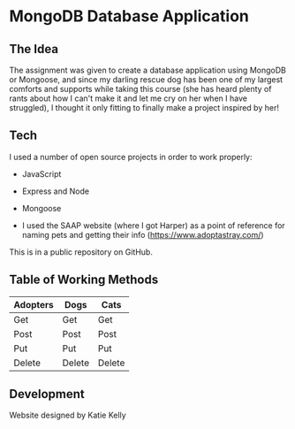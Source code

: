 # MongoDB Database Application

## The Idea

The assignment was given to create a database application using MongoDB or Mongoose, and since my darling rescue dog has been one of my largest comforts and supports while taking this course (she has heard plenty of rants about how I can't make it and let me cry on her when I have struggled), I thought it only fitting to finally make a project inspired by her!

## Tech

I used a number of open source projects in order to work properly:

- JavaScript
- Express and Node
- Mongoose

- I used the SAAP website (where I got Harper) as a point of reference for naming pets and getting their info (https://www.adoptastray.com/)

This is in a public repository on GitHub.

## Table of Working Methods

| Adopters | Dogs   | Cats   |
| -------- | ------ | ------ |
| Get      | Get    | Get    |
| Post     | Post   | Post   |
| Put      | Put    | Put    |
| Delete   | Delete | Delete |

## Development

Website designed by Katie Kelly
